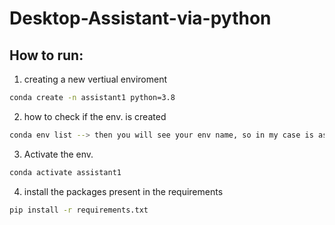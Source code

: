 # Desktop-Assistant-via-python

## How to run:

1. creating a new vertiual enviroment

```bash
conda create -n assistant1 python=3.8

```

2. how to check if the env. is created

```bash 
conda env list --> then you will see your env name, so in my case is assistant 
```

3. Activate the env.

```bash
conda activate assistant1
```

4. install the packages present in the requirements
```bash
pip install -r requirements.txt
```